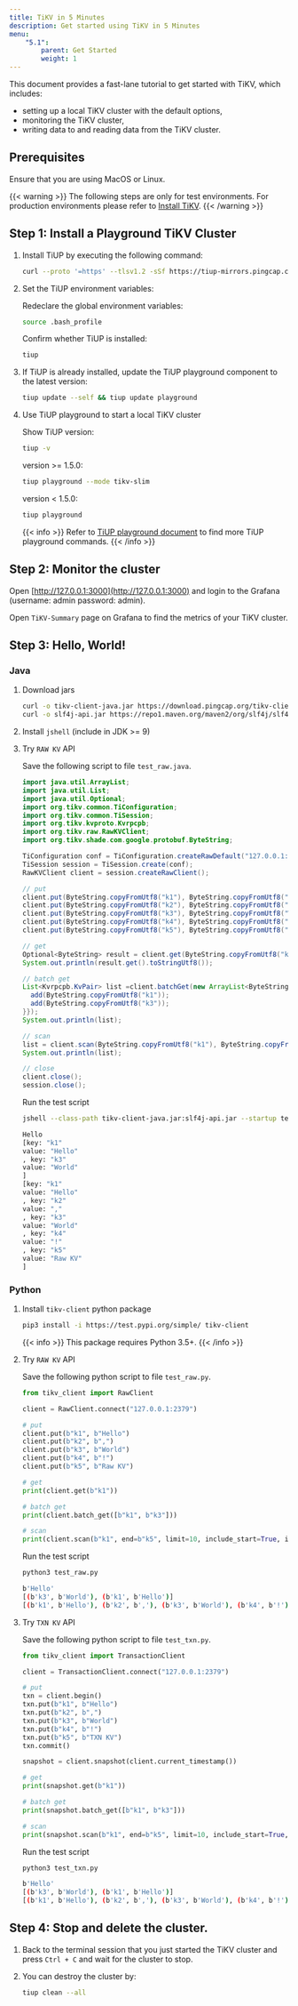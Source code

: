 ```yaml
---
title: TiKV in 5 Minutes
description: Get started using TiKV in 5 Minutes
menu:
    "5.1":
        parent: Get Started
        weight: 1
---
```


This document provides a fast-lane tutorial to get started with TiKV, which includes:
- setting up a local TiKV cluster with the default options,
- monitoring the TiKV cluster,
- writing data to and reading data from the TiKV cluster.

## Prerequisites

Ensure that you are using MacOS or Linux.

{{< warning >}}
The following steps are only for test environments. For production environments please refer to [Install TiKV](../../deploy/install/install/).
{{< /warning >}}

## Step 1: Install a Playground TiKV Cluster

1. Install TiUP by executing the following command:

    ```bash
    curl --proto '=https' --tlsv1.2 -sSf https://tiup-mirrors.pingcap.com/install.sh | sh
    ```

2. Set the TiUP environment variables:

    Redeclare the global environment variables:

    ```bash
    source .bash_profile
    ```

    Confirm whether TiUP is installed:

    ```bash
    tiup
    ```

3. If TiUP is already installed, update the TiUP playground component to the latest version:

    ```bash
    tiup update --self && tiup update playground
    ```

4. Use TiUP playground to start a local TiKV cluster

    Show TiUP version:

    ```bash
    tiup -v
    ```

    version >= 1.5.0:

    ```bash
    tiup playground --mode tikv-slim
    ```

    version < 1.5.0:

    ```bash
    tiup playground
    ```

    {{< info >}}
Refer to [TiUP playground document](https://docs.pingcap.com/tidb/stable/tiup-playground) to find more TiUP playground commands.
    {{< /info >}}

## Step 2: Monitor the cluster

Open [http://127.0.0.1:3000](http://127.0.0.1:3000) and login to the Grafana (username: admin password: admin).

Open `TiKV-Summary` page on Grafana to find the metrics of your TiKV cluster.

## Step 3: Hello, World!

### Java

1. Download jars

    ```bash
    curl -o tikv-client-java.jar https://download.pingcap.org/tikv-client-java-3.2.0-SNAPSHOT.jar
    curl -o slf4j-api.jar https://repo1.maven.org/maven2/org/slf4j/slf4j-api/1.7.16/slf4j-api-1.7.16.jar
    ```

2. Install `jshell` (include in JDK >= 9)

3. Try `RAW KV` API

    Save the following script to file `test_raw.java`.

    ```java
    import java.util.ArrayList;
    import java.util.List;
    import java.util.Optional;
    import org.tikv.common.TiConfiguration;
    import org.tikv.common.TiSession;
    import org.tikv.kvproto.Kvrpcpb;
    import org.tikv.raw.RawKVClient;
    import org.tikv.shade.com.google.protobuf.ByteString;

    TiConfiguration conf = TiConfiguration.createRawDefault("127.0.0.1:2379");
    TiSession session = TiSession.create(conf);
    RawKVClient client = session.createRawClient();

    // put
    client.put(ByteString.copyFromUtf8("k1"), ByteString.copyFromUtf8("Hello"));
    client.put(ByteString.copyFromUtf8("k2"), ByteString.copyFromUtf8(","));
    client.put(ByteString.copyFromUtf8("k3"), ByteString.copyFromUtf8("World"));
    client.put(ByteString.copyFromUtf8("k4"), ByteString.copyFromUtf8("!"));
    client.put(ByteString.copyFromUtf8("k5"), ByteString.copyFromUtf8("Raw KV"));

    // get
    Optional<ByteString> result = client.get(ByteString.copyFromUtf8("k1"));
    System.out.println(result.get().toStringUtf8());

    // batch get
    List<Kvrpcpb.KvPair> list =client.batchGet(new ArrayList<ByteString>() {{
      add(ByteString.copyFromUtf8("k1"));
      add(ByteString.copyFromUtf8("k3"));
    }});
    System.out.println(list);

    // scan
    list = client.scan(ByteString.copyFromUtf8("k1"), ByteString.copyFromUtf8("k6"), 10);
    System.out.println(list);

    // close
    client.close();
    session.close();
    ```

    Run the test script

    ```bash
    jshell --class-path tikv-client-java.jar:slf4j-api.jar --startup test_raw.java

    Hello
    [key: "k1"
    value: "Hello"
    , key: "k3"
    value: "World"
    ]
    [key: "k1"
    value: "Hello"
    , key: "k2"
    value: ","
    , key: "k3"
    value: "World"
    , key: "k4"
    value: "!"
    , key: "k5"
    value: "Raw KV"
    ]
    ```

### Python

1. Install `tikv-client` python package

    ```bash
    pip3 install -i https://test.pypi.org/simple/ tikv-client
    ```

    {{< info >}}
This package requires Python 3.5+.
    {{< /info >}}

2. Try `RAW KV` API

    Save the following python script to file `test_raw.py`.

    ```python
    from tikv_client import RawClient

    client = RawClient.connect("127.0.0.1:2379")

    # put
    client.put(b"k1", b"Hello")
    client.put(b"k2", b",")
    client.put(b"k3", b"World")
    client.put(b"k4", b"!")
    client.put(b"k5", b"Raw KV")

    # get
    print(client.get(b"k1"))

    # batch get
    print(client.batch_get([b"k1", b"k3"]))

    # scan
    print(client.scan(b"k1", end=b"k5", limit=10, include_start=True, include_end=True))
    ```

    Run the test script

    ```bash
    python3 test_raw.py

    b'Hello'
    [(b'k3', b'World'), (b'k1', b'Hello')]
    [(b'k1', b'Hello'), (b'k2', b','), (b'k3', b'World'), (b'k4', b'!'), (b'k5', b'Raw KV')]
    ```

3. Try `TXN KV` API

    Save the following python script to file `test_txn.py`.

    ```python
    from tikv_client import TransactionClient

    client = TransactionClient.connect("127.0.0.1:2379")

    # put
    txn = client.begin()
    txn.put(b"k1", b"Hello")
    txn.put(b"k2", b",")
    txn.put(b"k3", b"World")
    txn.put(b"k4", b"!")
    txn.put(b"k5", b"TXN KV")
    txn.commit()

    snapshot = client.snapshot(client.current_timestamp())

    # get
    print(snapshot.get(b"k1"))

    # batch get
    print(snapshot.batch_get([b"k1", b"k3"]))

    # scan
    print(snapshot.scan(b"k1", end=b"k5", limit=10, include_start=True, include_end=True))
    ```

    Run the test script

    ```bash
    python3 test_txn.py

    b'Hello'
    [(b'k3', b'World'), (b'k1', b'Hello')]
    [(b'k1', b'Hello'), (b'k2', b','), (b'k3', b'World'), (b'k4', b'!'), (b'k5', b'TXN KV')]
    ```

## Step 4: Stop and delete the cluster.

1. Back to the terminal session that you just started the TiKV cluster and press `Ctrl + C` and wait for the cluster to stop.

2. You can destroy the cluster by:

    ```sh
    tiup clean --all
    ```